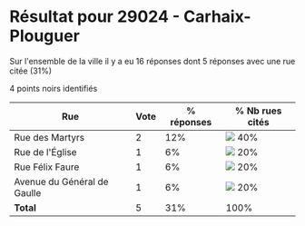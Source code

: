 # Résultat pour 29024 - Carhaix-Plouguer

Sur l'ensemble de la ville il y a eu 16 réponses dont 5 réponses avec une rue citée (31%)

4 points noirs identifiés

| Rue | Vote | % réponses | % Nb rues cités|
|-----|------|------------|----------------|
| Rue des Martyrs | 2 | 12% | <img src="../../img/bar_40.gif" />&nbsp;40%|
| Rue de l'Église | 1 | 6% | <img src="../../img/bar_20.gif" />&nbsp;20%|
| Rue Félix Faure | 1 | 6% | <img src="../../img/bar_20.gif" />&nbsp;20%|
| Avenue du Général de Gaulle | 1 | 6% | <img src="../../img/bar_20.gif" />&nbsp;20%|
| **Total** | 5 | 31% | 100%|
